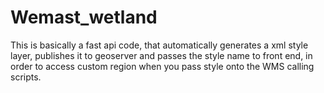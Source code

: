 # Wemast_wetland
This is basically a fast api code, that automatically generates a xml style layer, publishes it to geoserver and passes the style name to front end, in order to access custom region when you pass style onto 
the WMS calling scripts.

